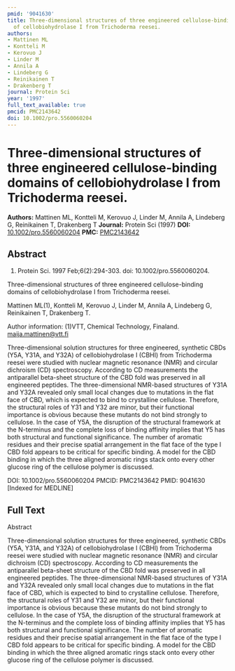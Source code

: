 ```yaml
---
pmid: '9041630'
title: Three-dimensional structures of three engineered cellulose-binding domains
  of cellobiohydrolase I from Trichoderma reesei.
authors:
- Mattinen ML
- Kontteli M
- Kerovuo J
- Linder M
- Annila A
- Lindeberg G
- Reinikainen T
- Drakenberg T
journal: Protein Sci
year: '1997'
full_text_available: true
pmcid: PMC2143642
doi: 10.1002/pro.5560060204
---
```


# Three-dimensional structures of three engineered cellulose-binding domains of cellobiohydrolase I from Trichoderma reesei.
**Authors:** Mattinen ML, Kontteli M, Kerovuo J, Linder M, Annila A, Lindeberg G, Reinikainen T, Drakenberg T
**Journal:** Protein Sci (1997)
**DOI:** [10.1002/pro.5560060204](https://doi.org/10.1002/pro.5560060204)
**PMC:** [PMC2143642](https://www.ncbi.nlm.nih.gov/pmc/articles/PMC2143642/)

## Abstract

1. Protein Sci. 1997 Feb;6(2):294-303. doi: 10.1002/pro.5560060204.

Three-dimensional structures of three engineered cellulose-binding domains of 
cellobiohydrolase I from Trichoderma reesei.

Mattinen ML(1), Kontteli M, Kerovuo J, Linder M, Annila A, Lindeberg G, 
Reinikainen T, Drakenberg T.

Author information:
(1)VTT, Chemical Technology, Finaland. maija.mattinen@vtt.fi

Three-dimensional solution structures for three engineered, synthetic CBDs (Y5A, 
Y31A, and Y32A) of cellobiohydrolase I (CBHI) from Trichoderma reesei were 
studied with nuclear magnetic resonance (NMR) and circular dichroism (CD) 
spectroscopy. According to CD measurements the antiparallel beta-sheet structure 
of the CBD fold was preserved in all engineered peptides. The three-dimensional 
NMR-based structures of Y31A and Y32A revealed only small local changes due to 
mutations in the flat face of CBD, which is expected to bind to crystalline 
cellulose. Therefore, the structural roles of Y31 and Y32 are minor, but their 
functional importance is obvious because these mutants do not bind strongly to 
cellulose. In the case of Y5A, the disruption of the structural framework at the 
N-terminus and the complete loss of binding affinity implies that Y5 has both 
structural and functional significance. The number of aromatic residues and 
their precise spatial arrangement in the flat face of the type I CBD fold 
appears to be critical for specific binding. A model for the CBD binding in 
which the three aligned aromatic rings stack onto every other glucose ring of 
the cellulose polymer is discussed.

DOI: 10.1002/pro.5560060204
PMCID: PMC2143642
PMID: 9041630 [Indexed for MEDLINE]

## Full Text

Abstract

Three-dimensional solution structures for three engineered, synthetic CBDs (Y5A, Y31A, and Y32A) of cellobiohydrolase I (CBHI) from Trichoderma reesei were studied with nuclear magnetic resonance (NMR) and circular dichroism (CD) spectroscopy. According to CD measurements the antiparallel beta-sheet structure of the CBD fold was preserved in all engineered peptides. The three-dimensional NMR-based structures of Y31A and Y32A revealed only small local changes due to mutations in the flat face of CBD, which is expected to bind to crystalline cellulose. Therefore, the structural roles of Y31 and Y32 are minor, but their functional importance is obvious because these mutants do not bind strongly to cellulose. In the case of Y5A, the disruption of the structural framework at the N-terminus and the complete loss of binding affinity implies that Y5 has both structural and functional significance. The number of aromatic residues and their precise spatial arrangement in the flat face of the type I CBD fold appears to be critical for specific binding. A model for the CBD binding in which the three aligned aromatic rings stack onto every other glucose ring of the cellulose polymer is discussed.
